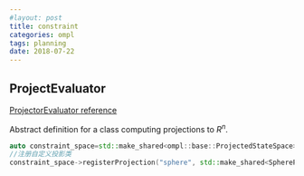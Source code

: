 ```yaml
---
#layout: post
title: constraint
categories: ompl
tags: planning
date: 2018-07-22
---
```

## ProjectEvaluator

[ProjectorEvaluator reference](http://ompl.kavrakilab.org/classompl_1_1base_1_1ProjectionEvaluator.html#details)

Abstract definition for a class computing projections to $R^n$.

```c++
auto constraint_space=std::make_shared<ompl::base::ProjectedStateSpace>(space,constraint);
//注册自定义投影类
constraint_space->registerProjection("sphere", std::make_shared<SphereProjection>(constraint_space));
```